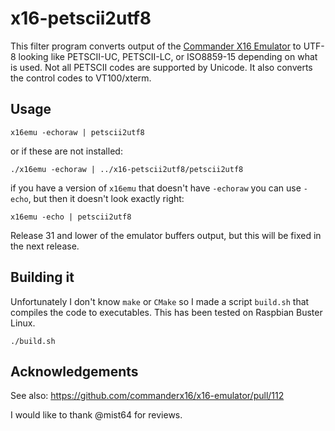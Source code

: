 # x16-petscii2utf8
This filter program converts output of the [Commander X16 Emulator](http://commanderx16.com) to UTF-8 looking like PETSCII-UC,
PETSCII-LC, or ISO8859-15 depending on what is used. Not all PETSCII codes are supported by Unicode.
It also converts the control codes to VT100/xterm.

## Usage

    x16emu -echoraw | petscii2utf8

or if these are not installed:

    ./x16emu -echoraw | ../x16-petscii2utf8/petscii2utf8
    
if you have a version of `x16emu` that doesn't have `-echoraw` you can use `-echo`, but then it doesn't look exactly right:

    x16emu -echo | petscii2utf8

Release 31 and lower of the emulator buffers output, but this will be fixed in the next release.
    
## Building it
Unfortunately I don't know `make` or `CMake` so I made a script `build.sh` that compiles the code to executables.
This has been tested on Raspbian Buster Linux.

    ./build.sh

## Acknowledgements

See also: https://github.com/commanderx16/x16-emulator/pull/112

I would like to thank @mist64 for reviews.

